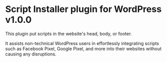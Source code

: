 # Script Installer plugin for WordPress v1.0.0

This plugin put scripts in the website's head, body, or footer.

It assists non-technical WordPress users in effortlessly integrating scripts such as Facebook Pixel, Google Pixel, and more into their websites without causing any disruptions.
